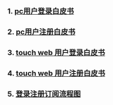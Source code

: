 ### 1. [pc用户登录白皮书](http://gitlab.corp.anjuke.com/_site/docs/blob/master/API/%E5%AE%89%E5%B1%85%E5%AE%A2/API%E7%99%BD%E7%9A%AE%E4%B9%A6/pc_login_page_whitebook.md)
### 2. [pc用户注册白皮书](http://gitlab.corp.anjuke.com/_site/docs/blob/master/API/%E5%AE%89%E5%B1%85%E5%AE%A2/API%E7%99%BD%E7%9A%AE%E4%B9%A6/pc_register_page_whitebook.md)
### 3. [touch web 用户登录白皮书](http://gitlab.corp.anjuke.com/_site/docs/blob/master/API/%E5%AE%89%E5%B1%85%E5%AE%A2/API%E7%99%BD%E7%9A%AE%E4%B9%A6/touch_web_login_page_whitebook.md)
### 4. [touch web 用户注册白皮书](http://gitlab.corp.anjuke.com/_site/docs/blob/master/API/%E5%AE%89%E5%B1%85%E5%AE%A2/API%E7%99%BD%E7%9A%AE%E4%B9%A6/touch_web_register_page_whitebook.md)
### 5. [登录注册订阅流程图](http://gitlab.corp.anjuke.com/_site/docs/tree/master/DesignDoc/Member/%E6%B5%81%E7%A8%8B%E5%9B%BE)